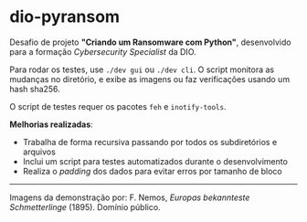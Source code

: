 # dio-pyransom

Desafio de projeto **"Criando um Ransomware com Python"**, desenvolvido para a formação _Cybersecurity Specialist_ da DIO.

Para rodar os testes, use `./dev gui` ou `./dev cli`. O script monitora as mudanças no diretório, e exibe as imagens ou faz verificações usando um hash sha256.

O script de testes requer os pacotes `feh` e `inotify-tools`.

**Melhorias realizadas**:

- Trabalha de forma recursiva passando por todos os subdiretórios e arquivos
- Inclui um script para testes automatizados durante o desenvolvimento
- Realiza o _padding_ dos dados para evitar erros por tamanho de bloco

----
Imagens da demonstração por: F. Nemos, _Europas bekannteste Schmetterlinge_ (1895). Domínio público.

